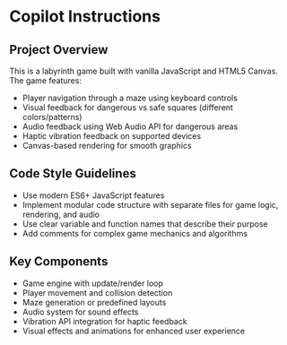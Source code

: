 # Copilot Instructions

<!-- Use this file to provide workspace-specific custom instructions to Copilot. For more details, visit https://code.visualstudio.com/docs/copilot/copilot-customization#_use-a-githubcopilotinstructionsmd-file -->

## Project Overview
This is a labyrinth game built with vanilla JavaScript and HTML5 Canvas. The game features:

- Player navigation through a maze using keyboard controls
- Visual feedback for dangerous vs safe squares (different colors/patterns)
- Audio feedback using Web Audio API for dangerous areas
- Haptic vibration feedback on supported devices
- Canvas-based rendering for smooth graphics

## Code Style Guidelines
- Use modern ES6+ JavaScript features
- Implement modular code structure with separate files for game logic, rendering, and audio
- Use clear variable and function names that describe their purpose
- Add comments for complex game mechanics and algorithms

## Key Components
- Game engine with update/render loop
- Player movement and collision detection
- Maze generation or predefined layouts
- Audio system for sound effects
- Vibration API integration for haptic feedback
- Visual effects and animations for enhanced user experience

